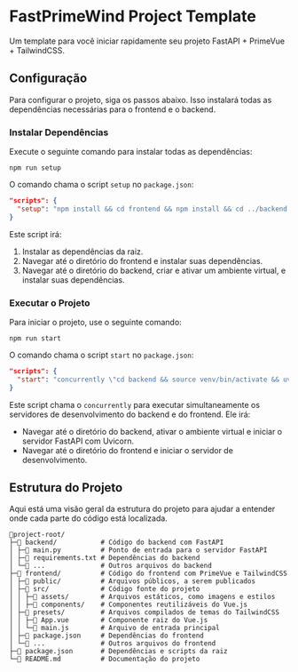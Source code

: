 # FastPrimeWind Project Template

Um template para você iniciar rapidamente seu projeto FastAPI + PrimeVue + TailwindCSS.

## Configuração

Para configurar o projeto, siga os passos abaixo. Isso instalará todas as dependências necessárias para o frontend e o backend.

### Instalar Dependências

Execute o seguinte comando para instalar todas as dependências:

```shell
npm run setup
```

O comando chama o script `setup` no `package.json`:

```json
"scripts": {
  "setup": "npm install && cd frontend && npm install && cd ../backend && python3 -m venv venv && source venv/bin/activate && pip install -r requirements.txt"
}
```

Este script irá:

1. Instalar as dependências da raiz.
2. Navegar até o diretório do frontend e instalar suas dependências.
3. Navegar até o diretório do backend, criar e ativar um ambiente virtual, e instalar suas dependências.

### Executar o Projeto

Para iniciar o projeto, use o seguinte comando:

```shell
npm run start
```

O comando chama o script `start` no `package.json`:

```json
"scripts": {
  "start": "concurrently \"cd backend && source venv/bin/activate && uvicorn main:app --reload\" \"cd frontend && npm run dev\""
}
```

Este script chama o `concurrently` para executar simultaneamente os servidores de desenvolvimento do backend e do frontend. Ele irá:

- Navegar até o diretório do backend, ativar o ambiente virtual e iniciar o servidor FastAPI com Uvicorn.
- Navegar até o diretório do frontend e iniciar o servidor de desenvolvimento.

## Estrutura do Projeto

Aqui está uma visão geral da estrutura do projeto para ajudar a entender onde cada parte do código está localizada.

```text
📁project-root/
├─📁 backend/           # Código do backend com FastAPI
│ ├─📄 main.py          # Ponto de entrada para o servidor FastAPI
│ ├─📄 requirements.txt # Dependências do backend
│ └─📄 ...              # Outros arquivos do backend
├─📁 frontend/          # Código do frontend com PrimeVue e TailwindCSS
│ ├─📁 public/          # Arquivos públicos, a serem publicados
│ ├─📁 src/             # Código fonte do projeto
│ │ ├─📁 assets/        # Arquivos estáticos, como imagens e estilos
│ │ ├─📁 components/    # Componentes reutilizáveis do Vue.js
│ ├─📁 presets/         # Arquivos compilados de temas do TailwindCSS
│ │ ├─📄 App.vue        # Componente raiz do Vue.js
│ │ └─📄 main.js        # Arquivo de entrada principal
│ ├─📄 package.json     # Dependências do frontend
│ └─📄 ...              # Outros arquivos do frontend
├─📄 package.json       # Dependências e scripts da raiz
└─📄 README.md          # Documentação do projeto
```

